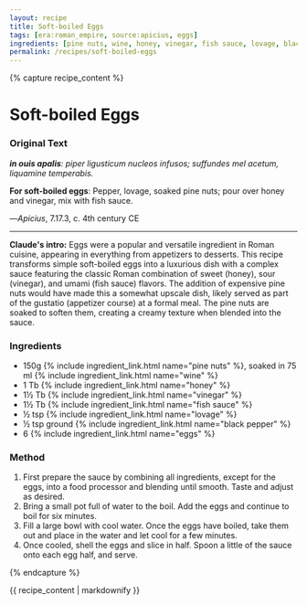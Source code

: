 ```yaml
---
layout: recipe
title: Soft-boiled Eggs
tags: [era:roman_empire, source:apicius, eggs]
ingredients: [pine nuts, wine, honey, vinegar, fish sauce, lovage, black pepper, eggs]
permalink: /recipes/soft-boiled-eggs
---
```


{% capture recipe_content %}
# Soft-boiled Eggs

### Original Text
***in ouis apalis**: piper ligusticum nucleos infusos; suffundes mel acetum, liquamine temperabis.*

**For soft-boiled eggs**: Pepper, lovage, soaked pine nuts; pour over honey and vinegar, mix with fish sauce.

—*Apicius*, 7.17.3, c. 4th century CE

___

**Claude's intro:** Eggs were a popular and versatile ingredient in Roman cuisine, appearing in everything from appetizers to desserts. This recipe transforms simple soft-boiled eggs into a luxurious dish with a complex sauce featuring the classic Roman combination of sweet (honey), sour (vinegar), and umami (fish sauce) flavors. The addition of expensive pine nuts would have made this a somewhat upscale dish, likely served as part of the gustatio (appetizer course) at a formal meal. The pine nuts are soaked to soften them, creating a creamy texture when blended into the sauce.

### Ingredients
- 150g {% include ingredient_link.html name="pine nuts" %}, soaked in 75 ml {% include ingredient_link.html name="wine" %}
- 1 Tb {% include ingredient_link.html name="honey" %}
- 1½ Tb {% include ingredient_link.html name="vinegar" %}
- 1½ Tb {% include ingredient_link.html name="fish sauce" %}
- ½ tsp {% include ingredient_link.html name="lovage" %}
- ½ tsp ground {% include ingredient_link.html name="black pepper" %}
- 6 {% include ingredient_link.html name="eggs" %}

### Method
1. First prepare the sauce by combining all ingredients, except for the eggs, into a food processor and blending until smooth. Taste and adjust as desired.
2. Bring a small pot full of water to the boil. Add the eggs and continue to boil for six minutes.
3. Fill a large bowl with cool water. Once the eggs have boiled, take them out and place in the water and let cool for a few minutes.
4. Once cooled, shell the eggs and slice in half. Spoon a little of the sauce onto each egg half, and serve.

{% endcapture %}

{{ recipe_content | markdownify }} 